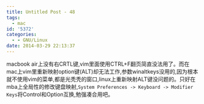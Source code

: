 ```yaml
---
title: Untitled Post - 48
tags:
  - mac
id: '5372'
categories:
  - - GNU/Linux
date: 2014-03-29 22:13:37
---
```


macbook air上没有右CRTL键,vim里面使用CTRL+F翻页简直没法用了。而在mac上vim里重新映射option键(ALT)却无法工作,参数winaltkeys没用的,因为根本就不使用vim的菜单,都是光秃秃的窗口,linux上重新映射ALT键没问题的。只好在mba上全局性的修改键盘映射,`System Preferences -> Keyboard -> Modifier Keys`将Control和Option互换,勉强凑合用吧。